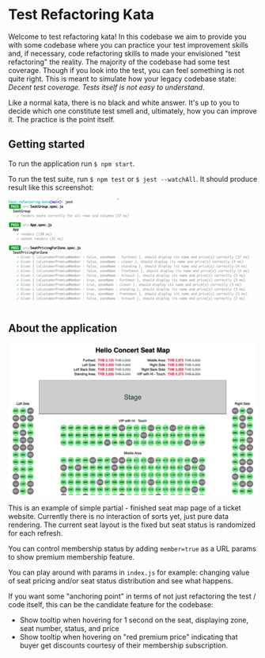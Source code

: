 # Test Refactoring Kata

Welcome to test refactoring kata! In this codebase we aim to provide you with some codebase where you can practice your test improvement skills and, if necessary, code refactoring skills to made your envisioned "test refactoring" the reality. The majority of the codebase had some test coverage. Though if you look into the test, you can feel something is not quite right. This is meant to simulate how your legacy codebase state: _Decent test coverage. Tests itself is not easy to understand_. 

Like a normal kata, there is no black and white answer. It's up to you to decide which one constitute test smell and, ultimately, how you can improve it. The practice is the point itself.

## Getting started

To run the application run `$ npm start`. 

To run the test suite, run `$ npm test` or `$ jest --watchAll`. It should produce result like this screenshot:

![Unit Test Results Screenshot](/jest-screenshot.png "Unit Test Results")


## About the application

![Hello Seat Screenshot](/app-screenshot.png "Hello Seat")

This is an example of simple partial - finished seat map page of a ticket website. Currently there is no interaction of sorts yet, just pure data rendering. The current seat layout is the fixed but seat status is randomized for each refresh.

You can control membership status by adding `member=true` as a URL params to show premium membership feature.

You can play around with params in `index.js` for example: changing value of seat pricing and/or seat status distribution and see what happens.

If you want some "anchoring point" in terms of not just refactoring the test / code itself, this can be the candidate feature for the codebase:

- Show tooltip when hovering for 1 second on the seat, displaying zone, seat number, status, and price
- Show tooltip when hovering on "red premium price" indicating that buyer get discounts courtesy of their membership subscription.
